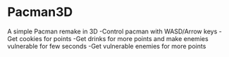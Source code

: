 # Pacman3D
A simple Pacman remake in 3D
-Control pacman with WASD/Arrow keys
-Get cookies for points
-Get drinks for more points and make enemies vulnerable for few seconds
-Get vulnerable enemies for more points
